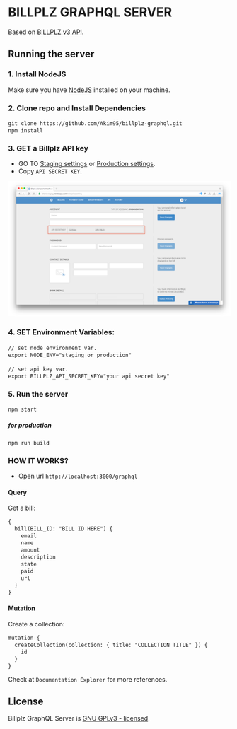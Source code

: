 # BILLPLZ GRAPHQL SERVER

Based on [BILLPLZ v3 API](https://www.billplz.com/api#v3).

## Running the server

### 1. Install NodeJS
Make sure you have [NodeJS](https://nodejs.org/en/) installed on your machine.

### 2. Clone repo and Install Dependencies
```
git clone https://github.com/Akim95/billplz-graphql.git
npm install
```

### 3. GET a Billplz API key
* GO TO [Staging settings](https://billplz-staging.herokuapp.com/enterprise/setting) or [Production settings](https://www.billplz.com/enterprise/setting).
* Copy ```API SECRET KEY```.

![BILLPLZ APIKEY](screenshots/get-api-key.png)

### 4. SET Environment Variables:
```
// set node environment var.
export NODE_ENV="staging or production"

// set api key var.
export BILLPLZ_API_SECRET_KEY="your api secret key"
```

### 5. Run the server
```
npm start
```

##### for production
```
npm run build
```

### HOW IT WORKS?

* Open url ```http://localhost:3000/graphql```

#### Query

Get a bill:

```
{
  bill(BILL_ID: "BILL ID HERE") {
    email
    name
    amount
    description
    state
    paid
    url
  }
}
```

#### Mutation

Create a collection:

```
mutation {
  createCollection(collection: { title: "COLLECTION TITLE" }) {
    id
  }
}
```

Check at ```Documentation Explorer``` for more references.

## License
Billplz GraphQL Server is [GNU GPLv3 - licensed](LICENSE).